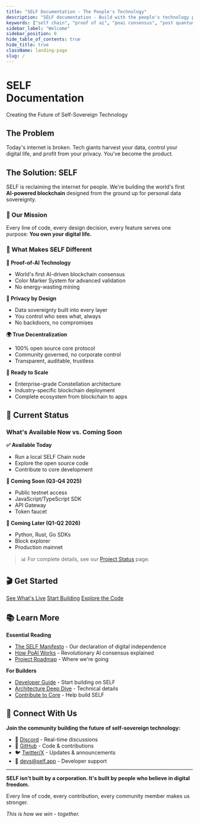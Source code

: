 ```yaml
---
title: "SELF Documentation - The People's Technology"
description: "SELF documentation - Build with the people's technology platform featuring SELF Chain blockchain with Proof-of-AI consensus, post-quantum cryptography, and human-centric design. Open-source infrastructure for self-sovereign technology, privacy-first applications, and decentralized AI validation."
keywords: ["self chain", "proof of ai", "poai consensus", "post quantum blockchain", "self sovereign technology", "decentralized ai", "people's blockchain", "privacy first", "color marker system", "hybrid cloud blockchain", "ai validator", "human rights technology", "web3 operating system", "blockchain super app"]
sidebar_label: "Welcome"
sidebar_position: 0
hide_table_of_contents: true
hide_title: true
className: landing-page
slug: /
---
```


<div className="hero-section-wrapper">
  <div className="hero-section">
    <div className="hero-content">
      <h1 className="hero-title">SELF<br />Documentation</h1>
      <p className="hero-tagline">Creating the Future of Self-Sovereign Technology</p>
    </div>
  </div>
</div>

## The Problem

Today's internet is broken. Tech giants harvest your data, control your digital life, and profit from your privacy. You've become the product.

## The Solution: SELF

SELF is reclaiming the internet for people. We're building the world's first **AI-powered blockchain** designed from the ground up for personal data sovereignty.

### 🎯 Our Mission

Every line of code, every design decision, every feature serves one purpose: **You own your digital life.**

### 🚀 What Makes SELF Different

**🤖 Proof-of-AI Technology**
- World's first AI-driven blockchain consensus
- Color Marker System for advanced validation
- No energy-wasting mining

**🔐 Privacy by Design**
- Data sovereignty built into every layer
- You control who sees what, always
- No backdoors, no compromises

**🌍 True Decentralization**
- 100% open source core protocol
- Community governed, no corporate control
- Transparent, auditable, trustless

**🚀 Ready to Scale**
- Enterprise-grade Constellation architecture
- Industry-specific blockchain deployment
- Complete ecosystem from blockchain to apps

## 🚦 Current Status

### What's Available Now vs. Coming Soon

**✅ Available Today**
- Run a local SELF Chain node
- Explore the open source code
- Contribute to core development

**🔄 Coming Soon (Q3-Q4 2025)**
- Public testnet access
- JavaScript/TypeScript SDK
- API Gateway
- Token faucet

**📅 Coming Later (Q1-Q2 2026)**  
- Python, Rust, Go SDKs
- Block explorer
- Production mainnet

> 📊 For complete details, see our [Project Status](/project-status) page.


## 🎬 Get Started

<div className="button-container">
  <a href="/project-status">See What's Live</a>
  <a href="/Building-on-SELF/getting-started">Start Building</a>
  <a href="https://github.com/SELF-Technology/self-chain-public">Explore the Code</a>
</div>

## 📚 Learn More

**Essential Reading**
- [The SELF Manifesto](/About%20SELF/manifesto) - Our declaration of digital independence
- [How PoAI Works](/Technical%20Docs/PoAI/Proof-of-AI) - Revolutionary AI consensus explained
- [Project Roadmap](/Roadmap/Introduction) - Where we're going

**For Builders**
- [Developer Guide](/Building-on-SELF/getting-started) - Start building on SELF
- [Architecture Deep Dive](/Technical%20Docs/SELF%20Chain/SELF_Chain_Architecture) - Technical details
- [Contribute to Core](/Developing%20SELF) - Help build SELF


## 🤝 Connect With Us

**Join the community building the future of self-sovereign technology:**

- 💬 [Discord](https://discord.gg/WdMdVpA4C8) - Real-time discussions
- 🐙 [GitHub](https://github.com/SELF-Technology) - Code & contributions
- 🐦 [Twitter/X](https://x.com/self_hq) - Updates & announcements
- 📧 [devs@self.app](mailto:devs@self.app) - Developer support

---

<div className="hero-footer">
  <p><strong>SELF isn't built by a corporation. It's built by people who believe in digital freedom.</strong></p>
  <p>Every line of code, every contribution, every community member makes us stronger.</p>
  <p><em>This is how we win - together.</em></p>
</div>

